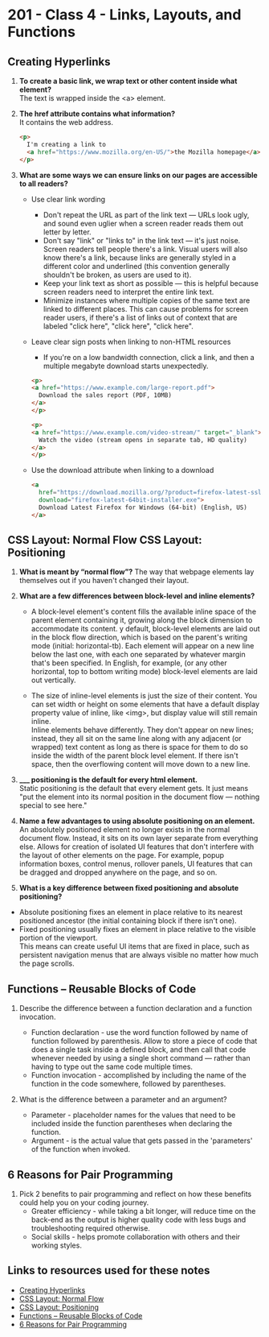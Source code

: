 # 201 - Class 4 - Links, Layouts, and Functions

## Creating Hyperlinks

1. **To create a basic link, we wrap text or other content inside what element?**  
The text is wrapped inside the \<a\> element.  

2. **The href attribute contains what information?**  
It contains the web address.  

    ```html
    <p>
      I'm creating a link to
      <a href="https://www.mozilla.org/en-US/">the Mozilla homepage</a>.
    </p>
    ```

3. **What are some ways we can ensure links on our pages are accessible to all readers?**  
    * Use clear link wording
      * Don't repeat the URL as part of the link text — URLs look ugly, and sound even uglier when a screen reader reads them out letter by letter.
      * Don't say "link" or "links to" in the link text — it's just noise. Screen readers tell people there's a link. Visual users will also know there's a link, because links are generally styled in a different color and underlined (this convention generally shouldn't be broken, as users are used to it).
      * Keep your link text as short as possible — this is helpful because screen readers need to interpret the entire link text.
      * Minimize instances where multiple copies of the same text are linked to different places. This can cause problems for screen reader users, if there's a list of links out of context that are labeled "click here", "click here", "click here".
    * Leave clear sign posts when linking to non-HTML resources
      * If you're on a low bandwidth connection, click a link, and then a multiple megabyte download starts unexpectedly.

      ```html
      <p>
      <a href="https://www.example.com/large-report.pdf">
        Download the sales report (PDF, 10MB)
      </a>
      </p>

      <p>
      <a href="https://www.example.com/video-stream/" target="_blank">
        Watch the video (stream opens in separate tab, HD quality)
      </a>
      </p>
      ```

    * Use the download attribute when linking to a download

      ```html
      <a
        href="https://download.mozilla.org/?product=firefox-latest-ssl&os=win64&lang=en-US"
        download="firefox-latest-64bit-installer.exe">
        Download Latest Firefox for Windows (64-bit) (English, US)
      </a>
      ```

## CSS Layout: Normal Flow CSS Layout: Positioning

1. **What is meant by “normal flow”?**
The way that webpage elements lay themselves out if you haven't changed their layout.  

2. **What are a few differences between block-level and inline elements?**  
    * A block-level element's content fills the available inline space of the parent element containing it, growing along the block dimension to accommodate its content. y default, block-level elements are laid out in the block flow direction, which is based on the parent's writing mode (initial: horizontal-tb). Each element will appear on a new line below the last one, with each one separated by whatever margin that's been specified. In English, for example, (or any other horizontal, top to bottom writing mode) block-level elements are laid out vertically.  

    * The size of inline-level elements is just the size of their content. You can set width or height on some elements that have a default display property value of inline, like \<img\>, but display value will still remain inline.  
    Inline elements behave differently. They don't appear on new lines; instead, they all sit on the same line along with any adjacent (or wrapped) text content as long as there is space for them to do so inside the width of the parent block level element. If there isn't space, then the overflowing content will move down to a new line.

3. **___ positioning is the default for every html element.**  
Static positioning is the default that every element gets. It just means "put the element into its normal position in the document flow — nothing special to see here."  

4. **Name a few advantages to using absolute positioning on an element.**  
An absolutely positioned element no longer exists in the normal document flow. Instead, it sits on its own layer separate from everything else. Allows for creation of isolated UI features that don't interfere with the layout of other elements on the page. For example, popup information boxes, control menus, rollover panels, UI features that can be dragged and dropped anywhere on the page, and so on.  

5. **What is a key difference between fixed positioning and absolute positioning?**  

* Absolute positioning fixes an element in place relative to its nearest positioned ancestor (the initial containing block if there isn't one).  
* Fixed positioning usually fixes an element in place relative to the visible portion of the viewport.  
This means can create useful UI items that are fixed in place, such as persistent navigation menus that are always visible no matter how much the page scrolls.

## Functions – Reusable Blocks of Code

1. Describe the difference between a function declaration and a function invocation.  

    * Function declaration - use the word function followed by name of function followed by parenthesis.  Allow to store a piece of code that does a single task inside a defined block, and then call that code whenever needed by using a single short command — rather than having to type out the same code multiple times.
    * Function invocation - accomplished by including the name of the function in the code somewhere, followed by parentheses.  

2. What is the difference between a parameter and an argument?

    * Parameter - placeholder names for the values that need to be included inside the function parentheses when declaring the function.
    * Argument - is the actual value that gets passed in the 'parameters' of the function when invoked.

## 6 Reasons for Pair Programming

1. Pick 2 benefits to pair programming and reflect on how these benefits could help you on your coding journey.
    * Greater efficiency - while taking a bit longer, will reduce time on the back-end as the output is higher quality code with less bugs and troubleshooting required otherwise.
    * Social skills - helps promote collaboration with others and their working styles.

## Links to resources used for these notes

* [Creating Hyperlinks](https://developer.mozilla.org/en-US/docs/Learn/HTML/Introduction_to_HTML/Creating_hyperlinks)
* [CSS Layout: Normal Flow](https://developer.mozilla.org/en-US/docs/Learn/CSS/CSS_layout/Normal_Flow)
* [CSS Layout: Positioning](https://developer.mozilla.org/en-US/docs/Learn/CSS/CSS_layout/Positioning)
* [Functions – Reusable Blocks of Code](https://developer.mozilla.org/en-US/docs/Learn/JavaScript/Building_blocks/Functions)
* [6 Reasons for Pair Programming](https://www.codefellows.org/blog/6-reasons-for-pair-programming/)
